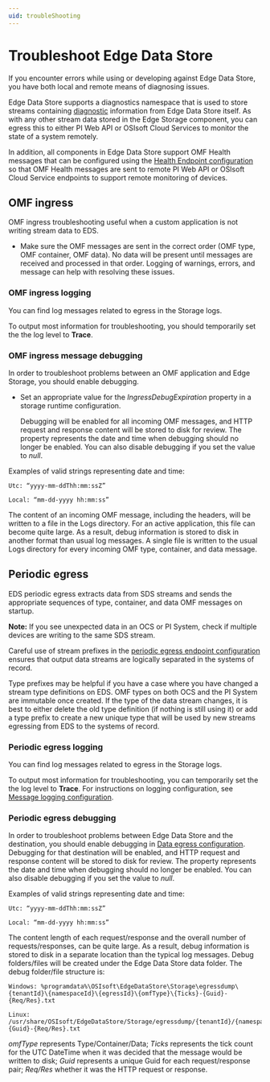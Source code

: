 ```yaml
---
uid: troubleShooting
---
```


# Troubleshoot Edge Data Store

If you encounter errors while using or developing against Edge Data Store, you have both local and remote means of diagnosing issues.

Edge Data Store supports a diagnostics namespace that is used to store streams containing [diagnostic](xref:EdgeDataStoreDiagnostics) information from Edge Data Store itself. As with any other stream data stored in the Edge Storage component, you can egress this to either PI Web API or OSIsoft Cloud Services to monitor the state of a system remotely.

In addition, all components in Edge Data Store support OMF Health messages that can be configured using the [Health Endpoint configuration](xref:SystemHealthEndpointsConfiguration) so that OMF Health messages are sent to remote PI Web API or OSIsoft Cloud Service endpoints to support remote monitoring of devices.

## OMF ingress

OMF ingress troubleshooting useful when a custom application is not writing stream data to EDS.

- Make sure the OMF messages are sent in the correct order (OMF type, OMF container, OMF data). 
    No data will be present until messages are received and processed in that order. Logging of warnings, errors, and message can help with resolving these issues.

### OMF ingress logging

You can find log messages related to egress in the Storage logs. 

To output most information for troubleshooting, you should temporarily set the the log level to **Trace**.

### OMF ingress message debugging

In order to troubleshoot problems between an OMF application and Edge Storage, you should enable debugging. 

- Set an appropriate value for the *IngressDebugExpiration* property in a storage runtime configuration. 

    Debugging will be enabled for all incoming OMF messages, and HTTP request and response content will be stored to disk for review. The property represents the date and time when debugging should no longer be enabled. You can also disable debugging if you set the value to *null*.

Examples of valid strings representing date and time:

    Utc: “yyyy-mm-ddThh:mm:ssZ”

    Local: “mm-dd-yyyy hh:mm:ss”

The content of an incoming OMF message, including the headers, will be written to a file in the Logs directory. For an active application, this file can become quite large. As a result, debug information is stored to disk in another format than usual log messages. A single file is written to the usual Logs directory for every incoming OMF type, container, and data message.

## Periodic egress

EDS periodic egress extracts data from SDS streams and sends the appropriate sequences of type, container, and data OMF messages on startup.  

**Note:** If you see unexpected data in an OCS or PI System, check if multiple devices are writing to the same SDS stream. 

Careful use of stream prefixes in the [periodic egress endpoint configuration](xref:egress) ensures that output data streams are logically separated in the systems of record.

Type prefixes may be helpful if you have a case where you have changed a stream type definitions on EDS. OMF types on both OCS and the PI System are immutable once created. If the type of the data stream changes, it is best to either delete the old type definition (if nothing is still using it) or add a type prefix to create a new unique type that will be used by new streams egressing from EDS to the systems of record.

### Periodic egress logging

You can find log messages related to egress in the Storage logs. 

To output most information for troubleshooting, you can temporarily set the the log level to **Trace**.  For instructions on logging configuration, see [Message logging configuration](xref:LoggingConfiguration).

### Periodic egress debugging

In order to troubleshoot problems between Edge Data Store and the destination, you should enable debugging in [Data egress configuration](xref:egress). Debugging for that destination will be enabled, and HTTP request and response content will be stored to disk for review. 
The property represents the date and time when debugging should no longer be enabled. You can also disable debugging if you set the value to *null*.

Examples of valid strings representing date and time:

    Utc: “yyyy-mm-ddThh:mm:ssZ”

    Local: “mm-dd-yyyy hh:mm:ss”

The content length of each request/response and the overall number of requests/responses, can be quite large. As a result, debug information is stored to disk in a separate location than the typical log messages. Debug folders/files will be created under the Edge Data Store data folder. The debug folder/file structure is:

    Windows: %programdata%\OSIsoft\EdgeDataStore\Storage\egressdump\{tenantId}\{namespaceId}\{egressId}\{omfType}\{Ticks}-{Guid}-{Req/Res}.txt

    Linux: /usr/share/OSIsoft/EdgeDataStore/Storage/egressdump/{tenantId}/{namespaceId}/{egressId}/{omfType}/{Ticks}-{Guid}-{Req/Res}.txt

*omfType* represents Type/Container/Data;
*Ticks* represents the tick count for the UTC DateTime when it was decided that the message would be written to disk;
*Guid* represents a unique Guid for each request/response pair;
*Req/Res* whether it was the HTTP request or response.
